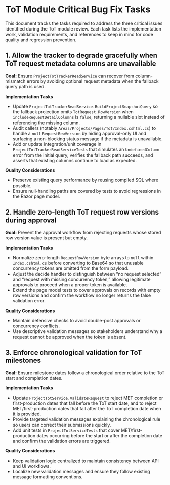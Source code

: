 # ToT Module Critical Bug Fix Tasks

This document tracks the tasks required to address the three critical issues identified during the ToT module review. Each task lists the implementation work, validation requirements, and references to keep in mind for code quality and regression prevention.

## 1. Allow the tracker to degrade gracefully when ToT request metadata columns are unavailable

**Goal:** Ensure `ProjectTotTrackerReadService` can recover from column-mismatch errors by avoiding optional request metadata when the fallback query path is used.

**Implementation Tasks**
- Update `ProjectTotTrackerReadService.BuildProjectSnapshotQuery` so the fallback projection omits `TotRequest.RowVersion` when `includeRequestDetailColumns` is `false`, returning a nullable slot instead of referencing the missing column.
- Audit callers (notably `Areas/Projects/Pages/Tot/Index.cshtml.cs`) to handle a `null` `RequestRowVersion` by hiding approval-only UI and surfacing a non-blocking status message if the metadata is unavailable.
- Add or update integration/unit coverage in `ProjectTotTrackerReadServiceTests` that simulates an `UndefinedColumn` error from the initial query, verifies the fallback path succeeds, and asserts that existing columns continue to load as expected.

**Quality Considerations**
- Preserve existing query performance by reusing compiled SQL where possible.
- Ensure null-handling paths are covered by tests to avoid regressions in the Razor page model.

## 2. Handle zero-length ToT request row versions during approval

**Goal:** Prevent the approval workflow from rejecting requests whose stored row version value is present but empty.

**Implementation Tasks**
- Normalize zero-length `RequestRowVersion` byte arrays to `null` within `Index.cshtml.cs` before converting to Base64 so that unusable concurrency tokens are omitted from the form payload.
- Adjust the decide handler to distinguish between “no request selected” and “request with missing concurrency token,” allowing legitimate approvals to proceed when a proper token is available.
- Extend the page model tests to cover approvals on records with empty row versions and confirm the workflow no longer returns the false validation error.

**Quality Considerations**
- Maintain defensive checks to avoid double-post approvals or concurrency conflicts.
- Use descriptive validation messages so stakeholders understand why a request cannot be approved when the token is absent.

## 3. Enforce chronological validation for ToT milestones

**Goal:** Ensure milestone dates follow a chronological order relative to the ToT start and completion dates.

**Implementation Tasks**
- Update `ProjectTotService.ValidateRequest` to reject MET completion or first-production dates that fall before the ToT start date, and to reject MET/first-production dates that fall after the ToT completion date when it is provided.
- Provide targeted validation messages explaining the chronological rule so users can correct their submissions quickly.
- Add unit tests in `ProjectTotServiceTests` that cover MET/first-production dates occurring before the start or after the completion date and confirm the validation errors are triggered.

**Quality Considerations**
- Keep validation logic centralized to maintain consistency between API and UI workflows.
- Localize new validation messages and ensure they follow existing message formatting conventions.

